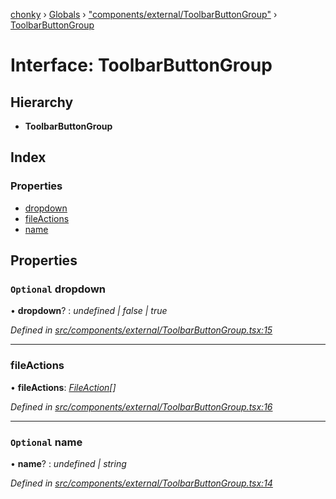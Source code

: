 [chonky](../README.md) › [Globals](../globals.md) › ["components/external/ToolbarButtonGroup"](../modules/_components_external_toolbarbuttongroup_.md) › [ToolbarButtonGroup](_components_external_toolbarbuttongroup_.toolbarbuttongroup.md)

# Interface: ToolbarButtonGroup

## Hierarchy

* **ToolbarButtonGroup**

## Index

### Properties

* [dropdown](_components_external_toolbarbuttongroup_.toolbarbuttongroup.md#optional-dropdown)
* [fileActions](_components_external_toolbarbuttongroup_.toolbarbuttongroup.md#fileactions)
* [name](_components_external_toolbarbuttongroup_.toolbarbuttongroup.md#optional-name)

## Properties

### `Optional` dropdown

• **dropdown**? : *undefined | false | true*

*Defined in [src/components/external/ToolbarButtonGroup.tsx:15](https://github.com/TimboKZ/Chonky/blob/f29f7b3/src/components/external/ToolbarButtonGroup.tsx#L15)*

___

###  fileActions

• **fileActions**: *[FileAction](_types_file_actions_types_.fileaction.md)[]*

*Defined in [src/components/external/ToolbarButtonGroup.tsx:16](https://github.com/TimboKZ/Chonky/blob/f29f7b3/src/components/external/ToolbarButtonGroup.tsx#L16)*

___

### `Optional` name

• **name**? : *undefined | string*

*Defined in [src/components/external/ToolbarButtonGroup.tsx:14](https://github.com/TimboKZ/Chonky/blob/f29f7b3/src/components/external/ToolbarButtonGroup.tsx#L14)*
